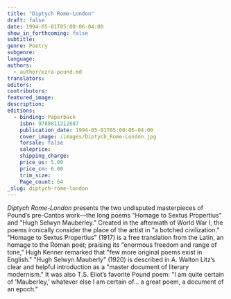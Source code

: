 ```yaml
---
title: "Diptych Rome-London"
draft: false
date: 1994-05-01T05:00:06-04:00
show_in_forthcoming: false
subtitle:
genre: Poetry
subgenre:
language:
authors:
  - author/ezra-pound.md
translators:
editors:
contributors:
featured_image:
description:
editions:
  - binding: Paperback
    isbn: 9780811212687
    publication_date: 1994-05-01T05:00:06-04:00
    cover_image: /images/Diptych_Rome-London.jpg
    forsale: false
    saleprice:
    shipping_charge:
    price_us: 5.00
    price_cn: 6.00
    trim_size:
    Page_count: 64
_slug: diptych-rome-london
---
```


_Diptych Rome-London_ presents the two undisputed masterpieces of Pound’s pre-Cantos work––the long poems "Homage to Sextus Propertius" and "Hugh Selwyn Mauberley." Created in the aftermath of World War I, the poems ironically consider the place of the artist in "a botched civilization." "Homage to Sextus Propertius" (1917) is a free translation from the Latin, an homage to the Roman poet; praising its "enormous freedom and range of tone," Hugh Kenner remarked that "few more original poems exist in English." "Hugh Selwyn Mauberly" (1920) is described in A. Walton Litz’s clear and helpful introduction as a "master document of literary modernism." It was also T.S. Eliot’s favorite Pound poem: "I am quite certain of ’Mauberley,’ whatever else I am certain of... a great poem, a document of an epoch."

